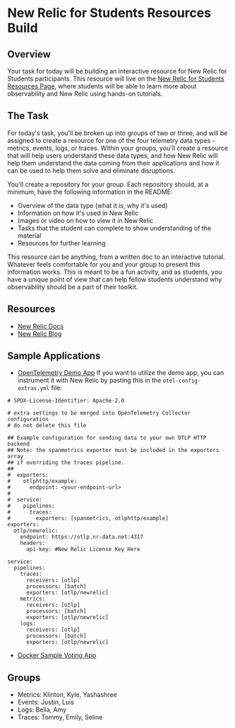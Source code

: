 # New Relic for Students Resources Build

## Overview
Your task for today will be building an interactive resource for New Relic for Students participants. This resource will live on the [New Relic for Students Resources Page](https://newrelic.com/students/resources), where students will be able to learn more about observability and New Relic using hands-on tutorials.

## The Task
For today's task, you'll be broken up into groups of two or three, and will be assigned to create a resource for one of the four telemetry data types - metrics, events, logs, or traces. Within your groups, you'll create a resource that will help users understand these data types, and how New Relic will help them understand the data coming from their applications and how it can be used to help them solve and eliminate disruptions.

You'll create a repository for your group. Each repository should, at a minimum, have the following information in the README:
- Overview of the data type (what it is, why it's used)
- Information on how it's used in New Relic
- Images or video on how to view it in New Relic
- Tasks that the student can complete to show understanding of the material
- Resources for further learning

This resource can be anything, from a written doc to an interactive tutorial. Whatever feels comfortable for you and your group to present this information works. This is meant to be a fun activity, and as students, you have a unique point of view that can help fellow students understand why observability should be a part of their toolkit.

## Resources
- [New Relic Docs](https://docs.newrelic.com/)
- [New Relic Blog](https://newrelic.com/blog)

## Sample Applications
- [OpenTelemetry Demo App](https://github.com/open-telemetry/opentelemetry-demo)
  If you want to utilize the demo app, you can instrument it with New Relic by pasting this in the `otel-config-extras.yml` file:
```
# SPDX-License-Identifier: Apache-2.0

# extra settings to be merged into OpenTelemetry Collector configuration
# do not delete this file

## Example configuration for sending data to your own OTLP HTTP backend
## Note: the spanmetrics exporter must be included in the exporters array
## if overriding the traces pipeline.
##
#  exporters:
#    otlphttp/example:
#      endpoint: <your-endpoint-url>
#
#  service:
#    pipelines:
#      traces:
#        exporters: [spanmetrics, otlphttp/example]
exporters:
  otlp/newrelic:
    endpoint: https://otlp.nr-data.net:4317
    headers:
      api-key: #New Relic License Key Here

service:
  pipelines:
    traces:
      receivers: [otlp]
      processors: [batch]
      exporters: [otlp/newrelic]
    metrics:
      receivers: [otlp]
      processors: [batch]
      exporters: [otlp/newrelic]
    logs:
      receivers: [otlp]
      processors: [batch]
      exporters: [otlp/newrelic]

```
- [Docker Sample Voting App](https://github.com/dockersamples/example-voting-app)

## Groups
- Metrics: Klinton, Kyle, Yashashree
- Events: Justin, Luis
- Logs: Bella, Amy
- Traces: Tommy, Emily, Seline
